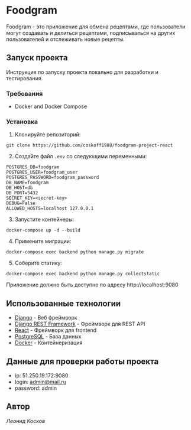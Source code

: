 # Foodgram

Foodgram - это приложение для обмена рецептами, где пользователи могут создавать и делиться рецептами, подписываться на других пользователей и отслеживать новые рецепты.

## Запуск проекта  

Инструкция по запуску проекта локально для разработки и тестирования.

### Требования

- Docker and Docker Compose

### Установка

1. Клонируйте репозиторий:

```
git clone https://github.com/coskoff1988/foodgram-project-react
```

2. Создайте файл `.env` со следующими переменными:  

```
POSTGRES_DB=foodgram
POSTGRES_USER=foodgram_user
POSTGRES_PASSWORD=foodgram_password
DB_NAME=foodgram
DB_HOST=db
DB_PORT=5432  
SECRET_KEY=<secret-key>
DEBUG=False
ALLOWED_HOSTS=localhost 127.0.0.1 
```

3. Запустите контейнеры:

```
docker-compose up -d --build
```

4. Примените миграции:

```
docker-compose exec backend python manage.py migrate
```

5. Соберите статику:

```  
docker-compose exec backend python manage.py collectstatic
```

Приложение должно быть доступно по адресу http://localhost:9080  

## Использованные технологии

- [Django](https://www.djangoproject.com/) - Веб фреймворк
- [Django REST Framework](https://www.django-restframework.org/) - Фреймворк для REST API   
- [React](https://reactjs.org/) - Фреймворк для frontend
- [PostgreSQL](https://www.postgresql.org/) - База данных  
- [Docker](https://www.docker.com/) - Контейнеризация


## Данные для проверки работы проекта

- ip: 51.250.19.172:9080
- login: admin@mail.ru
- password: admin

## Автор  

*Леонид Косков*

